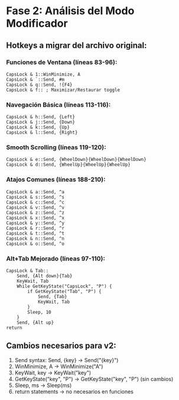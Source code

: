 # Fase 2: Análisis del Modo Modificador

## Hotkeys a migrar del archivo original:

### Funciones de Ventana (líneas 83-96):
```autohotkey
CapsLock & 1::WinMinimize, A
CapsLock & `::Send, #m
CapsLock & q::Send, !{F4}
CapsLock & f:: ; Maximizar/Restaurar toggle
```

### Navegación Básica (líneas 113-116):
```autohotkey
CapsLock & h::Send, {Left}
CapsLock & j::Send, {Down}
CapsLock & k::Send, {Up}
CapsLock & l::Send, {Right}
```

### Smooth Scrolling (líneas 119-120):
```autohotkey
CapsLock & e::Send, {WheelDown}{WheelDown}{WheelDown}
CapsLock & d::Send, {WheelUp}{WheelUp}{WheelUp}
```

### Atajos Comunes (líneas 188-210):
```autohotkey
CapsLock & a::Send, ^a
CapsLock & s::Send, ^s
CapsLock & c::Send, ^c
CapsLock & v::Send, ^v
CapsLock & z::Send, ^z
CapsLock & x::Send, ^x
CapsLock & y::Send, ^y
CapsLock & r::Send, ^r
CapsLock & t::Send, ^t
CapsLock & n::Send, ^n
CapsLock & o::Send, ^o
```

### Alt+Tab Mejorado (líneas 97-110):
```autohotkey
CapsLock & Tab::
    Send, {Alt down}{Tab}
    KeyWait, Tab
    While GetKeyState("CapsLock", "P") {
        if GetKeyState("Tab", "P") {
            Send, {Tab}
            KeyWait, Tab
        }
        Sleep, 10
    }
    Send, {Alt up}
return
```

## Cambios necesarios para v2:
1. Send syntax: Send, {key} → Send("{key}")
2. WinMinimize, A → WinMinimize("A")
3. KeyWait, key → KeyWait("key")
4. GetKeyState("key", "P") → GetKeyState("key", "P") (sin cambios)
5. Sleep, ms → Sleep(ms)
6. return statements → no necesarios en funciones